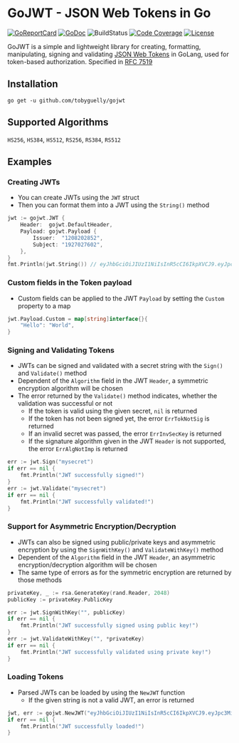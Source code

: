 # GoJWT - JSON Web Tokens in Go
[![GoReportCard](https://goreportcard.com/badge/github.com/tobyguelly/gojwt)](https://goreportcard.com/report/github.com/tobyguelly/gojwt)
[![GoDoc](https://godoc.org/github.com/tobyguelly/gojwt?status.svg)](https://godoc.org/github.com/tobyguelly/gojwt)
![BuildStatus](https://img.shields.io/github/workflow/status/tobyguelly/gojwt/Run%20Unit%20Tests)
[![Code Coverage](https://gocover.io/_badge/github.com/tobyguelly/gojwt)](https://gocover.io/github.com/tobyguelly/gojwt)
[![License](https://img.shields.io/badge/license-MIT-blue.svg?style=flat)](https://raw.githubusercontent.com/tobyguelly/gojwt/main/LICENSE)

GoJWT is a simple and lightweight library for creating, formatting, manipulating, signing and validating [JSON Web Tokens](https://jwt.io) in GoLang, used for token-based authorization. Specified in [RFC 7519](https://datatracker.ietf.org/doc/html/rfc7519)

## Installation
```
go get -u github.com/tobyguelly/gojwt
```

## Supported Algorithms
`HS256`, `HS384`, `HS512`, `RS256`, `RS384`, `RS512`

## Examples

### Creating JWTs
- You can create JWTs using the `JWT` struct
- Then you can format them into a JWT using the `String()` method
```go
jwt := gojwt.JWT {
	Header:  gojwt.DefaultHeader,
	Payload: gojwt.Payload {
		Issuer:  "1208202852",
		Subject: "1927027602",
	},
}
fmt.Println(jwt.String()) // eyJhbGciOiJIUzI1NiIsInR5cCI6IkpXVCJ9.eyJpc3MiOiJnb2p3dCIsIkhlbGxvIjoiV29ybGQifQ.G2QGjaJbWuqnD33HnDjI5VcCkuZx1NFcmzSbW9ZCQSQ
```

### Custom fields in the Token payload
- Custom fields can be applied to the JWT `Payload` by setting the `Custom` property to a map
```go
jwt.Payload.Custom = map[string]interface{}{
	"Hello": "World",
}
```

### Signing and Validating Tokens
- JWTs can be signed and validated with a secret string with the `Sign()` and `Validate()` method
- Dependent of the `Algorithm` field in the JWT `Header`, a symmetric encryption algorithm will be chosen
- The error returned by the `Validate()` method indicates, whether the validation was successful or not
  - If the token is valid using the given secret, `nil` is returned
  - If the token has not been signed yet, the error `ErrTokNotSig` is returned
  - If an invalid secret was passed, the error `ErrInvSecKey` is returned
  - If the signature algorithm given in the JWT `Header` is not supported, the error `ErrAlgNotImp` is returned
```go
err := jwt.Sign("mysecret")
if err == nil {
	fmt.Println("JWT successfully signed!")
}
err := jwt.Validate("mysecret")
if err == nil {
	fmt.Println("JWT successfully validated!")
}
```

### Support for Asymmetric Encryption/Decryption
- JWTs can also be signed using public/private keys and asymmetric encryption by using the `SignWithKey()` and `ValidateWithKey()` method
- Dependent of the `Algorithm` field in the JWT `Header`, an asymmetric encryption/decryption algorithm will be chosen
- The same type of errors as for the symmetric encryption are returned by those methods
```go
privateKey, _ := rsa.GenerateKey(rand.Reader, 2048)
publicKey := privateKey.PublicKey

err := jwt.SignWithKey("", publicKey)
if err == nil {
	fmt.Println("JWT successfully signed using public key!")
}
err := jwt.ValidateWithKey("", *privateKey)
if err == nil {
	fmt.Println("JWT successfully validated using private key!")
}
```

### Loading Tokens
- Parsed JWTs can be loaded by using the `NewJWT` function
  - If the given string is not a valid JWT, an error is returned
```go
jwt, err := gojwt.NewJWT("eyJhbGciOiJIUzI1NiIsInR5cCI6IkpXVCJ9.eyJpc3MiOiJnb2p3dCIsIkhlbGxvIjoiV29ybGQifQ.G2QGjaJbWuqnD33HnDjI5VcCkuZx1NFcmzSbW9ZCQSQ")
if err == nil {
	fmt.Println("JWT successfully loaded!")
}
```